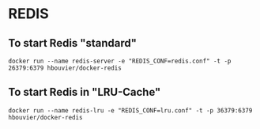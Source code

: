 # REDIS

## To start Redis "standard"

    docker run --name redis-server -e "REDIS_CONF=redis.conf" -t -p 26379:6379 hbouvier/docker-redis


## To start Redis in "LRU-Cache"

    docker run --name redis-lru -e "REDIS_CONF=lru.conf" -t -p 36379:6379 hbouvier/docker-redis

